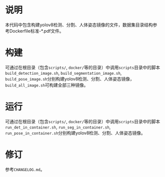 # 说明

本代码中包含构建yolov8检测、分割、人体姿态镜像的文件，数据集目录结构参考Dockerfile标准-\*.pdf文件。

# 构建

可通过在根目录（包含`scripts/`, `docker/`等的目录）中调用`scripts`目录中的脚本`build_detection_image.sh`, `build_segmentation_image.sh`, `build_pose_image.sh`分别构建yolov8检测、分割、人体姿态镜像，`build_all_image.sh`可构建全部三种镜像。

# 运行

可通过在根目录（包含`scripts/`, `docker/`等的目录）中调用`scripts`目录中的脚本`run_det_in_container.sh`, `run_seg_in_container.sh`, `run_pose_in_container.sh`分别构建yolov8检测、分割、人体姿态镜像。

# 修订

参考`CHANGELOG.md`。
